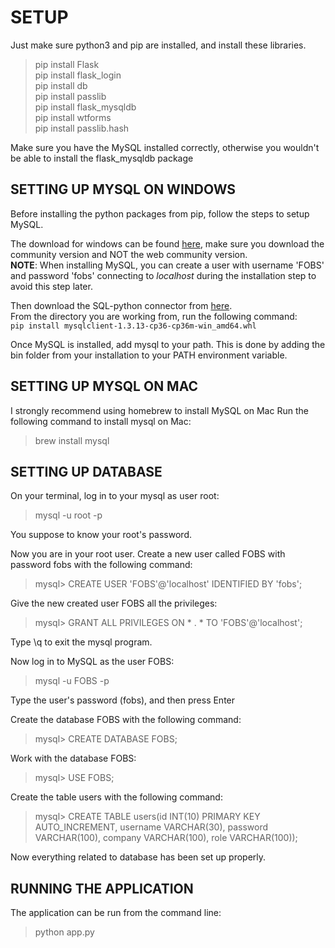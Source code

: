 # SETUP

Just make sure python3 and pip are installed, and install these libraries.
> pip install Flask  
> pip install flask_login  
> pip install db  
> pip install passlib  
> pip install flask_mysqldb  
> pip install wtforms  
> pip install passlib.hash  

Make sure you have the MySQL installed correctly, otherwise you wouldn't be able
to install the flask_mysqldb package  

## SETTING UP MYSQL ON WINDOWS

Before installing the python packages from pip, follow the steps to setup MySQL.

The download for windows can be found [here](https://dev.mysql.com/downloads/installer/), make sure you download the community version and NOT the web community version.  
**NOTE**: When installing MySQL, you can create a user with username 'FOBS' and password 'fobs' connecting to *localhost* during the installation step to avoid this step later.

Then download the SQL-python connector from [here](https://www.lfd.uci.edu/~gohlke/pythonlibs/#mysql-python).  
From the directory you are working from, run the following command:  
`pip install mysqlclient-1.3.13-cp36-cp36m-win_amd64.whl`

Once MySQL is installed, add mysql to your path. This is done by adding the bin folder from your installation to your PATH environment variable.

## SETTING UP MYSQL ON MAC
I strongly recommend using homebrew to install MySQL on Mac
Run the following command to install mysql on Mac:
> brew install mysql

## SETTING UP DATABASE
On your terminal, log in to your mysql as user root:
> mysql -u root -p 

You suppose to know your root's password.  

Now you are in your root user. Create a new user called FOBS with password fobs with the following command:  
> mysql> CREATE USER 'FOBS'@'localhost' IDENTIFIED BY 'fobs';

Give the new created user FOBS all the privileges:  
> mysql> GRANT ALL PRIVILEGES ON * . * TO 'FOBS'@'localhost';

Type \q to exit the mysql program.  

Now log in to MySQL as the user FOBS:  
> mysql -u FOBS -p

Type the user's password (fobs), and then press Enter 
 
Create the database FOBS with the following command:  
> mysql> CREATE DATABASE FOBS;

Work with the database FOBS:  
> mysql> USE FOBS;

Create the table users with the following command:  
> mysql> CREATE TABLE users(id INT(10) PRIMARY KEY AUTO_INCREMENT, username VARCHAR(30), password VARCHAR(100), company VARCHAR(100), role VARCHAR(100));
  
Now everything related to database has been set up properly.


## RUNNING THE APPLICATION

The application can be run from the command line:
> python app.py
